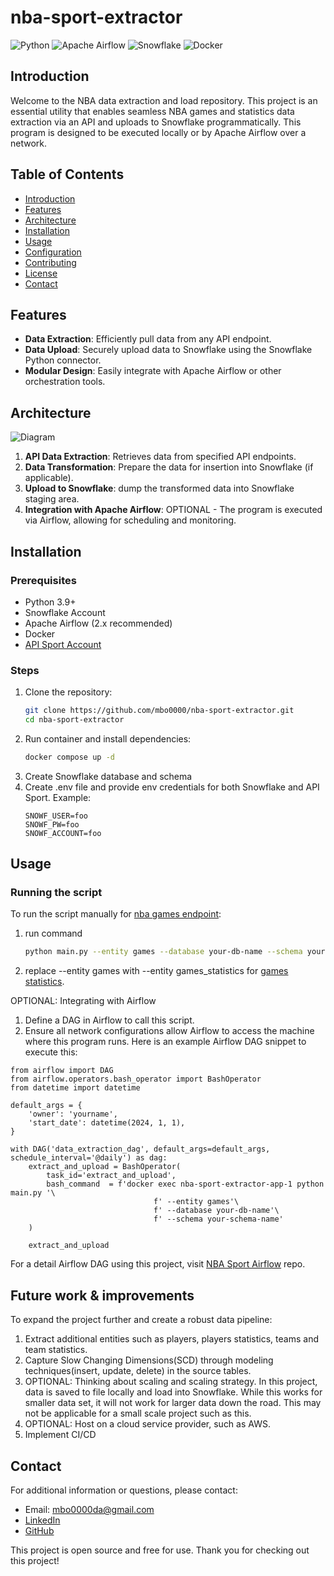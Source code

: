 # nba-sport-extractor
![Python](https://img.shields.io/badge/Python-3.9%2B-blue)
![Apache Airflow](https://img.shields.io/badge/Apache%20Airflow-2.x-green)
![Snowflake](https://img.shields.io/badge/Snowflake-%23f3f1ff)
![Docker](https://img.shields.io/badge/Docker-%2B-blue)

## Introduction

Welcome to the NBA data extraction and load repository. This project is an essential utility that enables seamless NBA games and statistics data extraction via an API and uploads to Snowflake programmatically. This program is designed to be executed locally or by Apache Airflow over a network.

## Table of Contents

- [Introduction](#introduction)
- [Features](#features)
- [Architecture](#architecture)
- [Installation](#installation)
- [Usage](#usage)
- [Configuration](#configuration)
- [Contributing](#contributing)
- [License](#license)
- [Contact](#contact)

## Features

- **Data Extraction**: Efficiently pull data from any API endpoint.
- **Data Upload**: Securely upload data to Snowflake using the Snowflake Python connector.
- **Modular Design**: Easily integrate with Apache Airflow or other orchestration tools.

## Architecture

![Diagram]()

1. **API Data Extraction**: Retrieves data from specified API endpoints.
2. **Data Transformation**: Prepare the data for insertion into Snowflake (if applicable).
3. **Upload to Snowflake**: dump the transformed data into Snowflake staging area.
4. **Integration with Apache Airflow**: OPTIONAL - The program is executed via Airflow, allowing for scheduling and monitoring.

## Installation

### Prerequisites

- Python 3.9+
- Snowflake Account
- Apache Airflow (2.x recommended)
- Docker
- [API Sport Account](https://api-sports.io)

### Steps

1. Clone the repository:
    ```sh
    git clone https://github.com/mbo0000/nba-sport-extractor.git
    cd nba-sport-extractor
2. Run container and install dependencies:
    ```sh
    docker compose up -d
3. Create Snowflake database and schema
4. Create .env file and provide env credentials for both Snowflake and API Sport. Example: 
    ```
    SNOWF_USER=foo
    SNOWF_PW=foo
    SNOWF_ACCOUNT=foo
    ```
    
## Usage
### Running the script
To run the script manually for [nba games endpoint](https://api-sports.io/documentation/nba/v2#tag/Games):
1. run command
    ```sh
    python main.py --entity games --database your-db-name --schema your-schema-name
2. replace --entity games with --entity games_statistics for [games statistics](https://api-sports.io/documentation/nba/v2#tag/Games/operation/get-games-statistics). 

OPTIONAL: Integrating with Airflow
1.  Define a DAG in Airflow to call this script.
2.  Ensure all network configurations allow Airflow to access the machine where this program runs.
Here is an example Airflow DAG snippet to execute this:

```
from airflow import DAG
from airflow.operators.bash_operator import BashOperator
from datetime import datetime

default_args = {
    'owner': 'yourname',
    'start_date': datetime(2024, 1, 1),
}

with DAG('data_extraction_dag', default_args=default_args, schedule_interval='@daily') as dag:
    extract_and_upload = BashOperator(
        task_id='extract_and_upload',
        bash_command  = f'docker exec nba-sport-extractor-app-1 python main.py '\
                                f' --entity games'\
                                f' --database your-db-name'\
                                f' --schema your-schema-name'
    )

    extract_and_upload
```

For a detail Airflow DAG using this project, visit [NBA Sport Airflow](https://github.com/mbo0000/nba-sport-airflow) repo.

## Future work & improvements
To expand the project further and create a robust data pipeline:
1. Extract additional entities such as players, players statistics, teams and team statistics. 
2. Capture Slow Changing Dimensions(SCD) through modeling techniques(insert, update, delete) in the source tables.
3. OPTIONAL: Thinking about scaling and scaling strategy. In this project, data is saved to file locally and load into Snowflake. While this works for smaller data set, it will not work for larger data down the road. This may not be applicable for a small scale project such as this.
4. OPTIONAL: Host on a cloud service provider, such as  AWS.
5. Implement CI/CD 


## Contact
For additional information or questions, please contact:
- Email: mbo0000da@gmail.com
- ​[LinkedIn](https://www.linkedin.com/in/minh-b-0bb0628b/)
- [​GitHub](https://github.com/mbo0000)

This project is open source and free for use. Thank you for checking out this project!